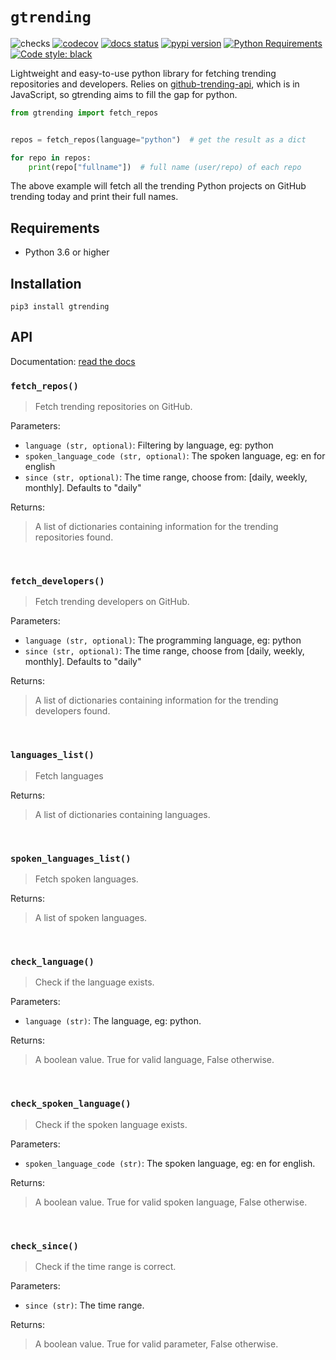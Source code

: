# `gtrending`

![checks](https://github.com/hedythedev/gtrending/workflows/checks/badge.svg)
[![codecov](https://codecov.io/gh/hedythedev/gtrending/branch/master/graph/badge.svg?token=J19AQKEO4W)](https://codecov.io/gh/hedythedev/gtrending)
[![docs status](https://readthedocs.org/projects/gtrending/badge/?version=latest)](https://gtrending.readthedocs.io/en/latest/)
[![pypi version](https://img.shields.io/pypi/v/gtrending)](https://pypi.org/project/gtrending/)
[![Python Requirements](https://img.shields.io/pypi/pyversions/gtrending)](https://pypi.org/project/gtrending/)
[![Code style: black](https://img.shields.io/badge/code%20style-black-000000.svg)](https://github.com/psf/black)

Lightweight and easy-to-use python library for fetching
trending repositories and developers. Relies on
[github-trending-api](https://github.com/huchenme/github-trending-api),
which is in JavaScript, so gtrending aims to fill the gap
for python.


```python
from gtrending import fetch_repos


repos = fetch_repos(language="python")  # get the result as a dict

for repo in repos:
    print(repo["fullname"])  # full name (user/repo) of each repo
```

The above example will fetch all the trending Python projects
on GitHub trending today and print their full names.


## Requirements
* Python 3.6 or higher


## Installation
```
pip3 install gtrending
```

## API

Documentation: [read the docs](https://gtrending.readthedocs.io/en/latest/)

### `fetch_repos()`

> Fetch trending repositories on GitHub.

Parameters:
* `language (str, optional)`:  Filtering by language, eg: python
* `spoken_language_code (str, optional)`: The spoken language, eg: en for english
* `since (str, optional)`: The time range, choose from: [daily, weekly, monthly]. Defaults to "daily"

Returns:
> A list of dictionaries containing information for the trending repositories found.


<br>

### `fetch_developers()`

> Fetch trending developers on GitHub.

Parameters:
* `language (str, optional)`: The programming language, eg: python
* `since (str, optional)`: The time range, choose from [daily, weekly, monthly]. Defaults to "daily"

Returns:
> A list of dictionaries containing information for the trending developers found.

<br>

### `languages_list()`

> Fetch languages

Returns:
> A list of dictionaries containing languages.

<br>

### `spoken_languages_list()`

> Fetch spoken languages.

Returns:
> A list of spoken languages.

<br>

### `check_language()`

> Check if the language exists.

Parameters:
* `language (str)`:  The language, eg: python.

Returns:
> A boolean value. True for valid language, False otherwise.

<br>

### `check_spoken_language()`

> Check if the spoken language exists.

Parameters:
* `spoken_language_code (str)`: The spoken language, eg: en for english.

Returns:
> A boolean value. True for valid spoken language, False otherwise.

<br>

### `check_since()`

> Check if the time range is correct.

Parameters:
* `since (str)`:  The time range.

Returns:
> A boolean value. True for valid parameter, False otherwise.
